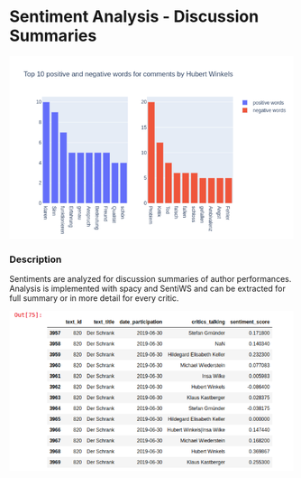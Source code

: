 # Sentiment Analysis - Discussion Summaries

![winkels_discussion_summary_sentiment](../images/discussion_summaries_sentiment.png)

### Description

Sentiments are analyzed for discussion summaries of author performances.
Analysis is implemented with spacy and SentiWS and can be extracted for full summary or in more detail for every critic.

![birnbacher_discussion_summary_sentiment](../images/birnbacher_discussion_summary_sentiment.png)